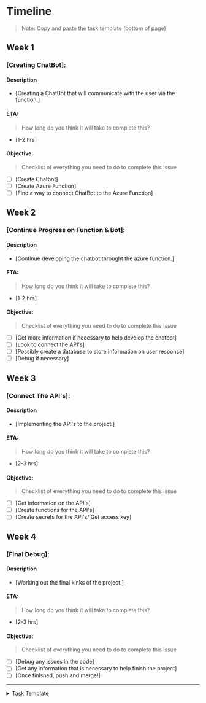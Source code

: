 # Timeline
> Note: Copy and paste the task template (bottom of page)

## Week 1

### [Creating ChatBot]:

#### Description
- [Creating a ChatBot that will communicate with the user via the function.]

#### ETA:
> How long do you think it will take to complete this?
- [1-2 hrs]

#### Objective:
> Checklist of everything you need to do to complete this issue
- [ ] [Create Chatbot]
- [ ] [Create Azure Function]
- [ ] [Find a way to connect ChatBot to the Azure Function]

## Week 2

### [Continue Progress on Function & Bot]:

#### Description
- [Continue developing the chatbot throught the azure function.]

#### ETA:
> How long do you think it will take to complete this?
- [1-2 hrs]

#### Objective:
> Checklist of everything you need to do to complete this issue
- [ ] [Get more information if necessary to help develop the chatbot]
- [ ] [Look to connect the API's]
- [ ] [Possibly create a database to store information on user response]
- [ ] [Debug if necessary]

## Week 3

### [Connect The API's]:

#### Description
- [Implementing the API's to the project.]

#### ETA:
> How long do you think it will take to complete this?
- [2-3 hrs]

#### Objective:
> Checklist of everything you need to do to complete this issue
- [ ] [Get information on the API's]
- [ ] [Create functions for the API's]
- [ ] [Create secrets for the API's/ Get access key]

## Week 4

### [Final Debug]:

#### Description
- [Working out the final kinks of the project.]

#### ETA:
> How long do you think it will take to complete this?
- [2-3 hrs]

#### Objective:
> Checklist of everything you need to do to complete this issue
- [ ] [Debug any issues in the code]
- [ ] [Get any information that is necessary to help finish the project]
- [ ] [Once finished, push and merge!]
---

<details><summary>Task Template</summary>
<br>

### [Task Name]:

#### Description
- [Replace with description]

#### ETA:
> How long do you think it will take to complete this?
- [Replace with eta]

#### Objective:
> Checklist of everything you need to do to complete this issue
- [ ] [Replace with small task  1]
- [ ] [Replace with small task  2]
- [ ] [Replace with small task  3]

<br><br>
</details>
